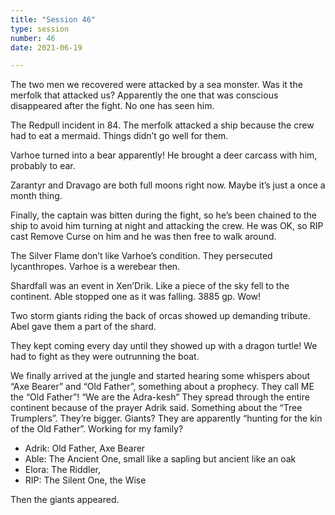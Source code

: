 ```yaml
---
title: "Session 46"
type: session
number: 46
date: 2021-06-19

---
```


The two men we recovered were attacked by a sea monster. Was it the merfolk that attacked us? Apparently the one that was conscious disappeared after the fight. No one has seen him.

The Redpull incident in 84. The merfolk attacked a ship because the crew had to eat a mermaid. Things didn’t go well for them.

Varhoe turned into a bear apparently! He brought a deer carcass with him, probably to ear.

Zarantyr and Dravago are both full moons right now. Maybe it’s just a once a month thing.

Finally, the captain was bitten during the fight, so he’s been chained to the ship to avoid him turning at night and attacking the crew. He was OK, so RIP cast Remove Curse on him and he was then free to walk around.

The Silver Flame don’t like Varhoe’s condition. They persecuted lycanthropes. Varhoe is a werebear then.

Shardfall was an event in Xen’Drik. Like a piece of the sky fell to the continent. Able stopped one as it was falling. 3885 gp. Wow!

Two storm giants riding the back of orcas showed up demanding tribute. Abel gave them a part of the shard.

They kept coming every day until they showed up with a dragon turtle! We had to fight as they were outrunning the boat.

We finally arrived at the jungle and started hearing some whispers about “Axe Bearer” and “Old Father”, something about a prophecy. They call ME the “Old Father”!
“We are the Adra-kesh” They spread through the entire continent because of the prayer Adrik said. Something about the “Tree Trumplers”. They’re bigger. Giants? They are apparently “hunting for the kin of the Old Father”. Working for my family?

- Adrik: Old Father, Axe Bearer
- Able: The Ancient One, small like a sapling but ancient like an oak
- Elora: The Riddler, 
- RIP: The Silent One, the Wise

Then the giants appeared.
